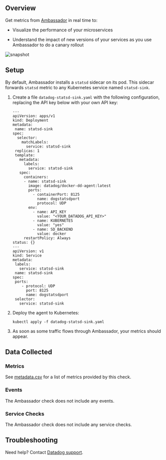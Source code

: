 ## Overview

Get metrics from [Ambassador][1] in real time to:

* Visualize the performance of your microservices

* Understand the impact of new versions of your services as you use Ambassador to do a canary rollout

![snapshot][2]

## Setup

By default, Ambassador installs a `statsd` sidecar on its pod. This sidecar forwards `statsd` metric to any Kubernetes service named `statsd-sink`.

1. Create a file `datadog-statsd-sink.yaml` with the following configuration, replacing the API key below with your own API key:

    ```
    ---
    apiVersion: apps/v1
    kind: Deployment
    metadata:
     name: statsd-sink
    spec:
      selector:
        matchLabels:
          service: statsd-sink
     replicas: 1
     template:
       metadata:
         labels:
           service: statsd-sink
       spec:
         containers:
         - name: statsd-sink
           image: datadog/docker-dd-agent:latest
           ports:
             - containerPort: 8125
               name: dogstatsdport
               protocol: UDP
           env:
             - name: API_KEY
               value: "<YOUR_DATADOG_API_KEY>"
             - name: KUBERNETES
               value: "yes"
             - name: SD_BACKEND
               value: docker
         restartPolicy: Always
    status: {}
    ---
    apiVersion: v1
    kind: Service
    metadata:
     labels:
       service: statsd-sink
     name: statsd-sink
    spec:
     ports:
        - protocol: UDP
          port: 8125
          name: dogstatsdport
     selector:
       service: statsd-sink
    ```

2. Deploy the agent to Kubernetes:

    ```
    kubectl apply -f datadog-statsd-sink.yaml
    ```

3. As soon as some traffic flows through Ambassador, your metrics should appear.

## Data Collected

### Metrics

See [metadata.csv][3] for a list of metrics provided by this check.

### Events

The Ambassador check does not include any events.

### Service Checks

The Ambassador check does not include any service checks.

## Troubleshooting
Need help? Contact [Datadog support][4].

[1]: https://www.getambassador.io
[2]: https://raw.githubusercontent.com/DataDog/integrations-extras/master/ambassador/images/upstream-req-time.png
[3]: https://github.com/DataDog/integrations-extras/blob/master/ambassador/metadata.csv
[4]: https://docs.datadoghq.com/help
